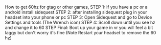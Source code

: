 How to get 60hz for gtag or other games, STEP 1: If you have a pc or a android install sidequest STEP 2: after installing sidequest plug in your headset into your phone or pc STEP 3:  Open Sidequest and go to Device Settings and tools (The Wrench icon) STEP 4: Scroll down until you see hz and change it to 60 STEP Final: Boot up your game in vr you will feel a bit laggy but don't worry it's fine (Note Restart your headset to remove the 60 hz)
